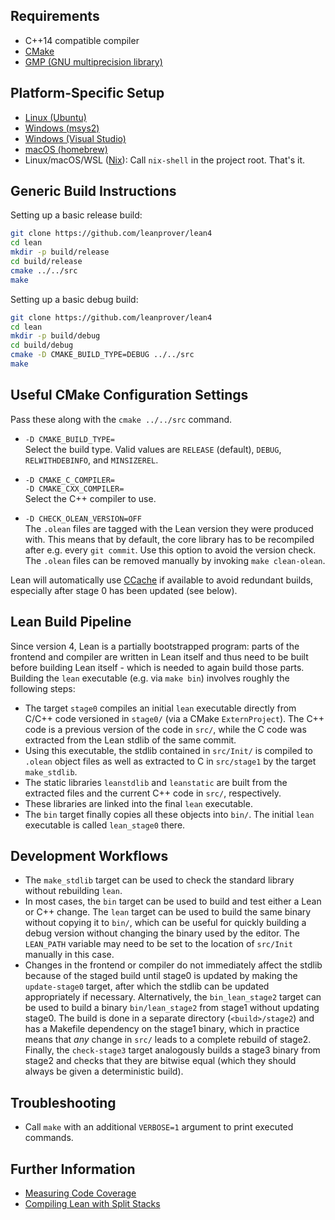 Requirements
------------

- C++14 compatible compiler
- [CMake](http://www.cmake.org)
- [GMP (GNU multiprecision library)](http://gmplib.org/)

Platform-Specific Setup
-----------------------

- [Linux (Ubuntu)](ubuntu.md)
- [Windows (msys2)](msys2.md)
- [Windows (Visual Studio)](msvc.md)
- [macOS (homebrew)](osx-10.9.md)
- Linux/macOS/WSL ([Nix](https://nixos.org/nix/)): Call `nix-shell` in the project root. That's it.

Generic Build Instructions
--------------------------

Setting up a basic release build:

```bash
git clone https://github.com/leanprover/lean4
cd lean
mkdir -p build/release
cd build/release
cmake ../../src
make
```

Setting up a basic debug build:

```bash
git clone https://github.com/leanprover/lean4
cd lean
mkdir -p build/debug
cd build/debug
cmake -D CMAKE_BUILD_TYPE=DEBUG ../../src
make
```

Useful CMake Configuration Settings
-----------------------------------

Pass these along with the `cmake ../../src` command.

* `-D CMAKE_BUILD_TYPE=`\
  Select the build type. Valid values are `RELEASE` (default), `DEBUG`,
  `RELWITHDEBINFO`, and `MINSIZEREL`.

* `-D CMAKE_C_COMPILER=`\
  `-D CMAKE_CXX_COMPILER=`\
  Select the C++ compiler to use.

* `-D CHECK_OLEAN_VERSION=OFF`\
  The `.olean` files are tagged with the Lean version they were produced with.
  This means that by default, the core library has to be recompiled after e.g.
  every `git commit`. Use this option to avoid the version check. The `.olean`
  files can be removed manually by invoking `make clean-olean`.

Lean will automatically use [CCache](https://ccache.dev/) if available to avoid
redundant builds, especially after stage 0 has been updated (see below).

Lean Build Pipeline
-------------------

Since version 4, Lean is a partially bootstrapped program: parts of the frontend
and compiler are written in Lean itself and thus need to be built before
building Lean itself - which is needed to again build those parts. Building the
`lean` executable (e.g. via `make bin`) involves roughly the following steps:

* The target `stage0` compiles an initial `lean` executable directly from C/C++
  code versioned in `stage0/` (via a CMake `ExternProject`). The C++ code is a
  previous version of the code in `src/`, while the C code was extracted from
  the Lean stdlib of the same commit.
* Using this executable, the stdlib contained in `src/Init/` is compiled to
  `.olean` object files as well as extracted to C in `src/stage1` by the target
  `make_stdlib`.
* The static libraries `leanstdlib` and `leanstatic` are built from the extracted
  files and the current C++ code in `src/`, respectively.
* These libraries are linked into the final `lean` executable.
* The `bin` target finally copies all these objects into `bin/`. The initial
  `lean` executable is called `lean_stage0` there.

Development Workflows
---------------------

* The `make_stdlib` target can be used to check the standard library without
  rebuilding `lean`.
* In most cases, the `bin` target can be used to build and test either a Lean or
  C++ change. The `lean` target can be used to build the same binary without copying
  it to `bin/`, which can be useful for quickly building a debug version without
  changing the binary used by the editor. The `LEAN_PATH` variable may need to be set
  to the location of `src/Init` manually in this case.
* Changes in the frontend or compiler do not immediately affect the stdlib because of
  the staged build until stage0 is updated by making the `update-stage0` target, after
  which the stdlib can be updated appropriately if necessary. Alternatively, the
  `bin_lean_stage2` target can be used to build a binary `bin/lean_stage2` from stage1
  without updating stage0. The build is done in a separate directory (`<build>/stage2`)
  and has a Makefile dependency on the stage1 binary, which in practice means that
  *any* change in `src/` leads to a complete rebuild of stage2. Finally, the
  `check-stage3` target analogously builds a stage3 binary from stage2 and checks that
  they are bitwise equal (which they should always be given a deterministic build).

Troubleshooting
---------------

* Call `make` with an additional `VERBOSE=1` argument to print executed commands.

Further Information
-------------------

- [Measuring Code Coverage](coverage.md)
- [Compiling Lean with Split Stacks](split-stack.md)
